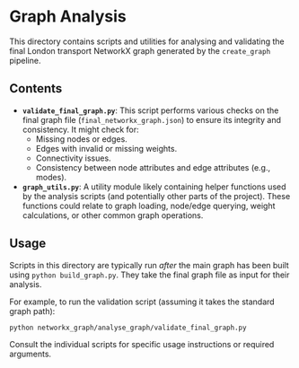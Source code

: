 # Graph Analysis

This directory contains scripts and utilities for analysing and validating the final London transport NetworkX graph generated by the `create_graph` pipeline.

## Contents

-   **`validate_final_graph.py`**: This script performs various checks on the final graph file (`final_networkx_graph.json`) to ensure its integrity and consistency. It might check for:
    *   Missing nodes or edges.
    *   Edges with invalid or missing weights.
    *   Connectivity issues.
    *   Consistency between node attributes and edge attributes (e.g., modes).
-   **`graph_utils.py`**: A utility module likely containing helper functions used by the analysis scripts (and potentially other parts of the project). These functions could relate to graph loading, node/edge querying, weight calculations, or other common graph operations.

## Usage

Scripts in this directory are typically run *after* the main graph has been built using `python build_graph.py`. They take the final graph file as input for their analysis.

For example, to run the validation script (assuming it takes the standard graph path):

```bash
python networkx_graph/analyse_graph/validate_final_graph.py 
```

Consult the individual scripts for specific usage instructions or required arguments. 